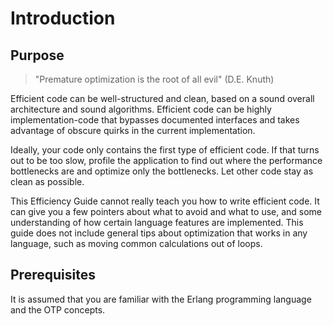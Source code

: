 <!--
%CopyrightBegin%

Copyright Ericsson AB 2023. All Rights Reserved.

Licensed under the Apache License, Version 2.0 (the "License");
you may not use this file except in compliance with the License.
You may obtain a copy of the License at

    http://www.apache.org/licenses/LICENSE-2.0

Unless required by applicable law or agreed to in writing, software
distributed under the License is distributed on an "AS IS" BASIS,
WITHOUT WARRANTIES OR CONDITIONS OF ANY KIND, either express or implied.
See the License for the specific language governing permissions and
limitations under the License.

%CopyrightEnd%
-->
# Introduction

## Purpose

> "Premature optimization is the root of all evil" (D.E. Knuth)

Efficient code can be well-structured and clean, based on a sound overall
architecture and sound algorithms. Efficient code can be highly
implementation-code that bypasses documented interfaces and takes advantage of
obscure quirks in the current implementation.

Ideally, your code only contains the first type of efficient code. If that turns
out to be too slow, profile the application to find out where the performance
bottlenecks are and optimize only the bottlenecks. Let other code stay as clean
as possible.

This Efficiency Guide cannot really teach you how to write efficient code. It
can give you a few pointers about what to avoid and what to use, and some
understanding of how certain language features are implemented. This guide does
not include general tips about optimization that works in any language, such as
moving common calculations out of loops.

## Prerequisites

It is assumed that you are familiar with the Erlang programming language and the
OTP concepts.
